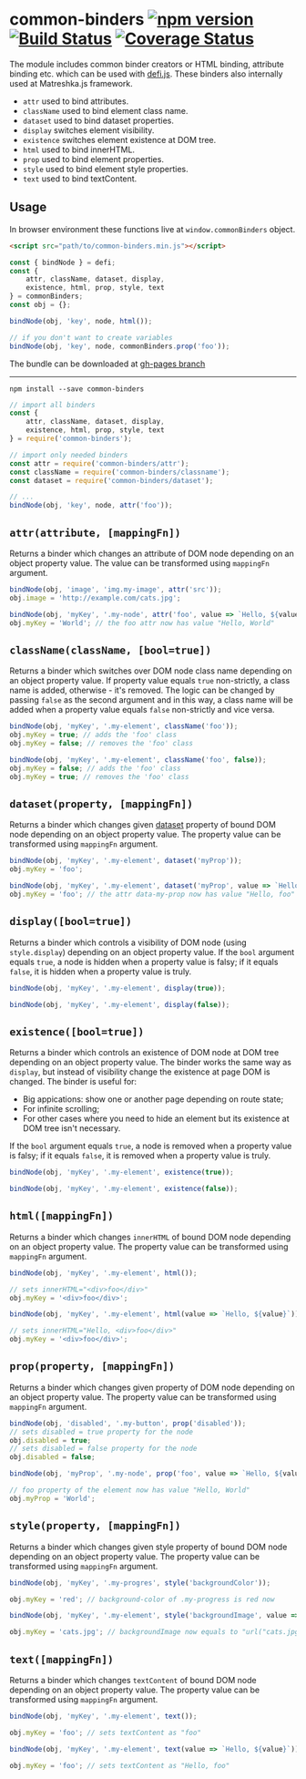 # common-binders [![npm version](https://badge.fury.io/js/common-binders.svg)](https://badge.fury.io/js/common-binders) [![Build Status](https://travis-ci.org/finom/common-binders.svg?branch=master)](https://travis-ci.org/finom/common-binders) [![Coverage Status](https://coveralls.io/repos/github/finom/common-binders/badge.svg?branch=master)](https://coveralls.io/github/finom/common-binders?branch=master)

The module includes common binder creators or HTML binding, attribute binding etc. which can be used with [defi.js](https://github.com/finom/defi.js.org). These binders also internally used at Matreshka.js framework.

- `attr` used to bind attributes.
- `className` used to bind element class name.
- `dataset` used to bind dataset properties.
- `display` switches element visibility.
- `existence` switches element existence at DOM tree.
- `html` used to bind innerHTML.
- `prop` used to bind element properties.
- `style` used to bind element style properties.
- `text` used to bind textContent.

## Usage
In browser environment these functions live at ``window.commonBinders`` object.
```html
<script src="path/to/common-binders.min.js"></script>
```

```js
const { bindNode } = defi;
const {
	attr, className, dataset, display,
	existence, html, prop, style, text
} = commonBinders;
const obj = {};

bindNode(obj, 'key', node, html());

// if you don't want to create variables
bindNode(obj, 'key', node, commonBinders.prop('foo'));
```

The bundle can be downloaded at [gh-pages branch](https://github.com/finom/common-binders/tree/gh-pages)

-------------

```
npm install --save common-binders
```

```js
// import all binders
const {
	attr, className, dataset, display,
	existence, html, prop, style, text
} = require('common-binders');

// import only needed binders
const attr = require('common-binders/attr');
const className = require('common-binders/classname');
const dataset = require('common-binders/dataset');

// ...
bindNode(obj, 'key', node, attr('foo'));
```

## ``attr(attribute, [mappingFn])``
Returns a binder which changes an attribute of DOM node depending on an object property value. The value can be transformed using ``mappingFn`` argument.

```js
bindNode(obj, 'image', 'img.my-image', attr('src'));
obj.image = 'http://example.com/cats.jpg';
```
```js
bindNode(obj, 'myKey', '.my-node', attr('foo', value => `Hello, ${value}`));
obj.myKey = 'World'; // the foo attr now has value "Hello, World"
```

## ``className(className, [bool=true])``

Returns a binder which switches over DOM node class name depending on an object property value. If property value equals ``true`` non-strictly, a class name is added, otherwise - it's removed. The logic can be changed by passing ``false`` as the second argument and in this way, a class name will be added  when a property value equals ``false`` non-strictly and vice versa.

```js
bindNode(obj, 'myKey', '.my-element', className('foo'));
obj.myKey = true; // adds the 'foo' class
obj.myKey = false; // removes the 'foo' class
```
```js
bindNode(obj, 'myKey', '.my-element', className('foo', false));
obj.myKey = false; // adds the 'foo' class
obj.myKey = true; // removes the 'foo' class
```

## ``dataset(property, [mappingFn])``

Returns a binder which changes given [dataset](https://developer.mozilla.org/ru/docs/Web/API/HTMLElement/dataset) property of bound DOM node depending on an object property value. The property value can be transformed using ``mappingFn`` argument.

```js
bindNode(obj, 'myKey', '.my-element', dataset('myProp'));
obj.myKey = 'foo';
```
```js
bindNode(obj, 'myKey', '.my-element', dataset('myProp', value => `Hello, ${value}`));
obj.myKey = 'foo'; // the attr data-my-prop now has value "Hello, foo"
```

## ``display([bool=true])``

Returns a binder which controls a visibility of DOM node (using ``style.display``) depending on an object property value. If the `bool` argument equals ``true``, a node is hidden when a property value is falsy; if it equals ``false``, it is hidden when a property value is truly.


```js
bindNode(obj, 'myKey', '.my-element', display(true));
```
```js
bindNode(obj, 'myKey', '.my-element', display(false));
```

## ``existence([bool=true])``

Returns a binder which controls an existence of DOM node at DOM tree depending on an object property value. The binder works the same way as `display`, but instead of visibility change the existence at page DOM is changed. The binder is useful for:

- Big appications: show one or another page depending on route state;
- For infinite scrolling;
- For other cases where you need to hide an element but its existence at DOM tree isn't necessary.

If the `bool` argument equals ``true``, a node is removed when a property value is falsy; if it equals ``false``, it is removed when a property value is truly.

```js
bindNode(obj, 'myKey', '.my-element', existence(true));
```
```js
bindNode(obj, 'myKey', '.my-element', existence(false));
```


## ``html([mappingFn])``

Returns a binder which changes ``innerHTML`` of bound DOM node depending on an object property value. The property value can be transformed using ``mappingFn`` argument.

```js
bindNode(obj, 'myKey', '.my-element', html());

// sets innerHTML="<div>foo</div>"
obj.myKey = '<div>foo</div>';
```
```js
bindNode(obj, 'myKey', '.my-element', html(value => `Hello, ${value}`));

// sets innerHTML="Hello, <div>foo</div>"
obj.myKey = '<div>foo</div>';
```

## ``prop(property, [mappingFn])``

Returns a binder which changes given property of DOM node depending on an object property value. The property value can be transformed using ``mappingFn`` argument.

```js
bindNode(obj, 'disabled', '.my-button', prop('disabled'));
// sets disabled = true property for the node
obj.disabled = true;
// sets disabled = false property for the node
obj.disabled = false;
```
```js
bindNode(obj, 'myProp', '.my-node', prop('foo', value => `Hello, ${value}`));

// foo property of the element now has value "Hello, World"
obj.myProp = 'World';
```

## ``style(property, [mappingFn])``

Returns a binder which changes given style property of bound DOM node depending on an object property value. The property value can be transformed using ``mappingFn`` argument.

```js
bindNode(obj, 'myKey', '.my-progres', style('backgroundColor'));

obj.myKey = 'red'; // background-color of .my-progress is red now
```
```js
bindNode(obj, 'myKey', '.my-element', style('backgroundImage', value => `url("${value}")`));

obj.myKey = 'cats.jpg'; // backgroundImage now equals to "url("cats.jpg")"
```


## ``text([mappingFn])``

Returns a binder which changes ``textContent`` of bound DOM node depending on an object property value. The property value can be transformed using ``mappingFn`` argument.

```js
bindNode(obj, 'myKey', '.my-element', text());

obj.myKey = 'foo'; // sets textContent as "foo"
```
```js
bindNode(obj, 'myKey', '.my-element', text(value => `Hello, ${value}`));

obj.myKey = 'foo'; // sets textContent as "Hello, foo"
```
